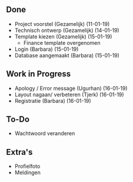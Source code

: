 ## Done

- Project voorstel (Gezamelijk) (11-01-19)
- Technisch ontwerp (Gezamelijk) (14-01-19)
- Template kiezen (Gezamelijk) (15-01-19)
    - Finance template overgenomen
- Login (Barbara) (15-01-19)
- Database aangemaakt (Barbara) (15-01-19)

## Work in Progress

- Apology / Error message (Ugurhan) (16-01-19)
- Layout nagaan/ verbeteren (Tjerk) (16-01-19)
- Registratie (Barbara) (16-01-19)

## To-Do

- Wachtwoord veranderen








## Extra's
- Profielfoto
- Meldingen
